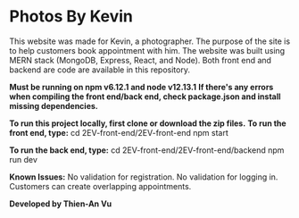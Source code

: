 # Photos By Kevin 
This website was made for Kevin, a photographer. 
The purpose of the site is to help customers book appointment with him.
The website was built using MERN stack (MongoDB, Express, React, and Node).
Both front end and backend are code are available in this repository.

**Must be running on npm v6.12.1 and node v12.13.1**
**If there's any errors when compiling the front end/back end, check package.json and install missing dependencies.**

**To run this project locally, first clone or download the zip files.**
**To run the front end, type:**
  cd 2EV-front-end/2EV-front-end
  npm start
  
**To run the back end, type:**
  cd 2EV-front-end/2EV-front-end/backend
  npm run dev

**Known Issues:**
  No validation for registration.
  No validation for logging in.
  Customers can create overlapping appointments.
  
**Developed by Thien-An Vu**
